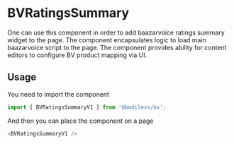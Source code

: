 # BVRatingsSummary

One can use this component in order to add baazarvoice ratings summary widget to the page. The component encapsulates logic to load main baazarvoice script to the page. The component provides ability for content editors to configure BV product mapping via UI.

## Usage

You need to import the component

``` js
import { BVRatingsSummaryV1 } from '@bodiless/bv';
```

And then you can place the component on a page

``` js
<BVRatingsSummaryV1 />
```
